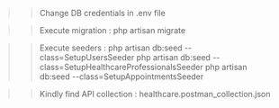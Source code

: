 >> Change DB credentials in .env file

>> Execute migration : php artisan migrate

>> Execute seeders :	php artisan db:seed --class=SetupUsersSeeder
						php artisan db:seed --class=SetupHealthcareProfessionalsSeeder
						php artisan db:seed --class=SetupAppointmentsSeeder

>> Kindly find API collection : healthcare.postman_collection.json
